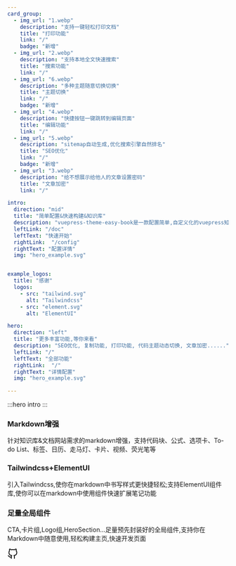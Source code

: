 ```yaml
---
card_group:
  - img_url: "1.webp"
    description: "支持一键轻松打印文档"
    title: "打印功能"
    link: "/"
    badge: "新增"
  - img_url: "2.webp"
    description: "支持本地全文快速搜索"
    title: "搜索功能"
    link: "/"
  - img_url: "6.webp"
    description: "多种主题随意切换切换"
    title: "主题切换"
    link: "/"
    badge: "新增"
  - img_url: "4.webp"
    description: "快捷按钮一键跳转到编辑页面"
    title: "编辑功能"
    link: "/"
  - img_url: "5.webp"
    description: "sitemap自动生成,优化搜索引擎自然排名"
    title: "SEO优化"
    link: "/"
    badge: "新增"
  - img_url: "3.webp"
    description: "给不想展示给他人的文章设置密码"
    title: "文章加密"
    link: "/"

intro:
  direction: "mid"
  title: "简单配置&快速构建&知识库"
  description: "vuepress-theme-easy-book是一款配置简单,自定义化的vuepress知识库&文档主题"
  leftLink: "/doc"
  leftText: "快速开始"
  rightLink:  "/config"
  rightText: "配置详情"
  img: "hero_example.svg"


example_logos:
  title: "感谢"
  logos:
    - src: "tailwind.svg"
      alt: "Tailwindcss"
    - src: "element.svg"
      alt: "ElementUI"

hero:
  direction: "left"
  title: "更多丰富功能,等你来看"
  description: "SEO优化, 复制功能, 打印功能, 代码主题动态切换, 文章加密......"
  leftLink: "/"
  leftText: "全部功能"
  rightLink:  "/"
  rightText: "详情配置"
  img: "hero_example.svg"

---
```


:::hero intro
:::

<div class="flex-wrap items-center justify-center gap-8 text-center sm:flex">
    <div class="w-full px-4 py-4 mt-6 bg-white rounded-lg shadow-lg sm:w-1/2 md:w-1/2 lg:w-1/4 dark:bg-gray-800">
        <div class="flex-shrink-0">
            <div class="flex items-center justify-center w-12 h-12 mx-auto text-white bg-primary rounded-md">
      <lord-icon
        src="https://cdn.lordicon.com/lsrcesku.json"
          trigger="loop"
          delay="100"
        class="w-12 h-12">
      </lord-icon>       
            </div>
        </div>
        <h3 class="py-4 text-2xl font-semibold text-gray-700 sm:text-xl dark:text-white">
            Markdown增强
        </h3>
        <p class="py-4 text-gray-500 text-md dark:text-gray-300">
            针对知识库&文档网站需求的markdown增强，支持代码块、公式、选项卡、To-do List、标签、日历、走马灯、卡片、视频、荧光笔等
        </p>
    </div>
    <div class="w-full px-4 py-4 mt-6 bg-white rounded-lg shadow-lg sm:w-1/2 md:w-1/2 lg:w-1/4 sm:mt-16 md:mt-20 lg:mt-24 dark:bg-gray-800">
        <div class="flex-shrink-0">
            <div class="flex items-center justify-center w-12 h-12 mx-auto text-white bg-primary rounded-md">
      <lord-icon
        src="https://cdn.lordicon.com/ofzpbawy.json"
          trigger="loop"
           state="in-reveal"
          delay="500"
        class="w-12 h-12">
      </lord-icon>       
            </div>
        </div>
        <h3 class="py-4 text-2xl font-semibold text-gray-700 sm:text-xl dark:text-white">
            Tailwindcss+ElementUI
        </h3>
        <p class="py-4 text-gray-500 text-md dark:text-gray-300">
            引入Tailwindcss,使你在markdown中书写样式更快捷轻松;支持ElementUI组件库,使你可以在markdown中使用组件快速扩展笔记功能
        </p>
    </div>
    <div class="w-full px-4 py-4 mt-6 bg-white rounded-lg shadow-lg sm:w-1/2 md:w-1/2 lg:w-1/4 dark:bg-gray-800">
        <div class="flex-shrink-0">
            <div class="flex items-center justify-center w-12 h-12 mx-auto text-white bg-primary rounded-md">
      <lord-icon
        src="https://cdn.lordicon.com/pcllgpqm.json"
          trigger="loop"
          delay="100"
        class="w-12 h-12">
      </lord-icon>       
            </div>
        </div>
        <h3 class="py-4 text-2xl font-semibold text-gray-700 sm:text-xl dark:text-white">
            足量全局组件
        </h3>
        <p class="py-4 text-gray-500 text-md dark:text-gray-300">
            CTA,卡片组,Logo组,HeroSection...足量预先封装好的全局组件,支持你在Markdown中随意使用,轻松构建主页,快速开发页面
        </p>
    </div>
</div>



<HeroSection info="hero"/>

<CardGroup info="card_group"/>










<a href="https://github.com/open17/vuepress-theme-easy-book" class="rounded-full w-12 h-12 bg-gray-100 fixed bottom-10 right-0 flex items-center justify-center text-gray-800 mr-8 mb-8 shadow-sm border-gray-300 border" target="_blank"><svg xmlns="http://www.w3.org/2000/svg" width="24" height="24" viewBox="0 0 24 24" fill="none" stroke="currentColor" stroke-width="2" stroke-linecap="round" stroke-linejoin="round">
<path d="M9 19c-5 1.5-5-2.5-7-3m14 6v-3.87a3.37 3.37 0 0 0-.94-2.61c3.14-.35 6.44-1.54 6.44-7A5.44 5.44 0 0 0 20 4.77 5.07 5.07 0 0 0 19.91 1S18.73.65 16 2.48a13.38 13.38 0 0 0-7 0C6.27.65 5.09 1 5.09 1A5.07 5.07 0 0 0 5 4.77a5.44 5.44 0 0 0-1.5 3.78c0 5.42 3.3 6.61 6.44 7A3.37 3.37 0 0 0 9 18.13V22"></path>
</svg></a>